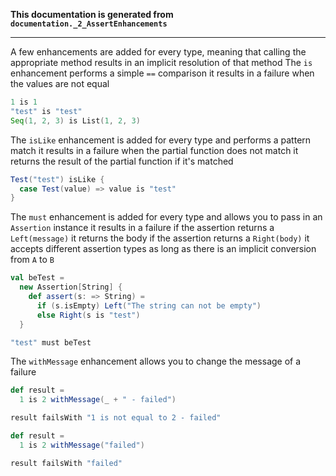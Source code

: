 **This documentation is generated from `documentation._2_AssertEnhancements`**

---
A few enhancements are added for every type, meaning that calling the
appropriate method results in an implicit resolution of that method
The `is` enhancement performs a simple `==` comparison
it results in a failure when the values are not equal
```scala
1 is 1
"test" is "test"
Seq(1, 2, 3) is List(1, 2, 3)
```
The `isLike` enhancement is added for every type and performs a pattern match
it results in a failure when the partial function does not match
it returns the result of the partial function if it's matched
```scala
Test("test") isLike {
  case Test(value) => value is "test"
}
```
The `must` enhancement is added for every type and allows you to
pass in an `Assertion` instance
it results in a failure if the assertion returns a `Left(message)`
it returns the body if the assertion returns a `Right(body)`
it accepts different assertion types as long as there is an
implicit conversion from `A` to `B`
```scala
val beTest =
  new Assertion[String] {
    def assert(s: => String) =
      if (s.isEmpty) Left("The string can not be empty")
      else Right(s is "test")
  }

"test" must beTest
```
The `withMessage` enhancement allows you to change the message of a failure
```scala
def result =
  1 is 2 withMessage(_ + " - failed")

result failsWith "1 is not equal to 2 - failed"
```
```scala
def result =
  1 is 2 withMessage("failed")

result failsWith "failed"
```
